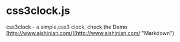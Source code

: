 # css3clock.js
css3clock - a simple,css3 clock, check the Demo [http://www.aishinian.com/](http://www.aishinian.com/ "Markdown")
